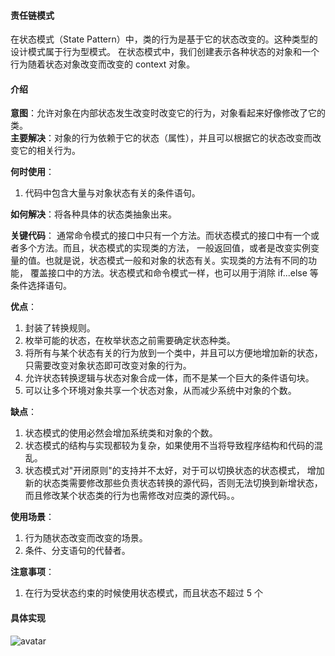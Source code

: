 #### 责任链模式
在状态模式（State Pattern）中，类的行为是基于它的状态改变的。这种类型的设计模式属于行为型模式。
在状态模式中，我们创建表示各种状态的对象和一个行为随着状态对象改变而改变的 context 对象。

#### 介绍
**意图**：允许对象在内部状态发生改变时改变它的行为，对象看起来好像修改了它的类。    
**主要解决**：对象的行为依赖于它的状态（属性），并且可以根据它的状态改变而改变它的相关行为。   

**何时使用**：
1. 代码中包含大量与对象状态有关的条件语句。 

**如何解决**：将各种具体的状态类抽象出来。  
  
**关键代码**：
通常命令模式的接口中只有一个方法。而状态模式的接口中有一个或者多个方法。而且，状态模式的实现类的方法，
一般返回值，或者是改变实例变量的值。也就是说，状态模式一般和对象的状态有关。实现类的方法有不同的功能，
覆盖接口中的方法。状态模式和命令模式一样，也可以用于消除 if...else 等条件选择语句。
 
**优点**：
1. 封装了转换规则。
2. 枚举可能的状态，在枚举状态之前需要确定状态种类。
3. 将所有与某个状态有关的行为放到一个类中，并且可以方便地增加新的状态，只需要改变对象状态即可改变对象的行为。
4. 允许状态转换逻辑与状态对象合成一体，而不是某一个巨大的条件语句块。
5. 可以让多个环境对象共享一个状态对象，从而减少系统中对象的个数。
     
**缺点**：
1. 状态模式的使用必然会增加系统类和对象的个数。
2. 状态模式的结构与实现都较为复杂，如果使用不当将导致程序结构和代码的混乱。
3. 状态模式对"开闭原则"的支持并不太好，对于可以切换状态的状态模式，
增加新的状态类需要修改那些负责状态转换的源代码，否则无法切换到新增状态，而且修改某个状态类的行为也需修改对应类的源代码。。

**使用场景**： 
1. 行为随状态改变而改变的场景。
2. 条件、分支语句的代替者。

**注意事项**：
1. 在行为受状态约束的时候使用状态模式，而且状态不超过 5 个

#### 具体实现
![avatar](https://www.runoob.com/wp-content/uploads/2014/08/state_pattern_uml_diagram.png)

